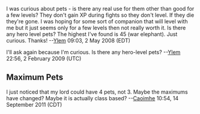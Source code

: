 I was curious about pets - is there any real use for them other than
good for a few levels? They don't gain XP during fights so they don't
level. If they die they're gone. I was hoping for some sort of companion
that will level with me but it just seems only for a few levels then not
really worth it. Is there any hero level pets? The highest I've found is
45 (war elephant). Just curious. Thanks! --[Ylem](User:Ylem "wikilink")
09:03, 2 May 2008 (EDT)

I'll ask again because I'm curious. Is there any hero-level pets?
--[Ylem](User:Ylem "wikilink") 22:56, 2 February 2009 (UTC)

## Maximum Pets

I just noticed that my lord could have 4 pets, not 3. Maybe the maximums
have changed? Maybe it is actually class based?
--[Caoimhe](User:Caoimhe "wikilink") 10:54, 14 September 2011 (CDT)
